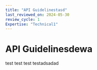 ```yaml
---
title: "API Guidelinestasd"
last_reviewed_on: 2024-05-30
review_cycle: 1
Expertise: "Technical1"
---
```

# API Guidelinesdewa

test test test testadsadad
